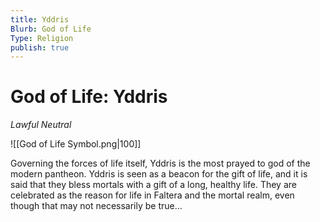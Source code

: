 ```yaml
---
title: Yddris
Blurb: God of Life
Type: Religion
publish: true
---
```


# God of Life: Yddris

_Lawful Neutral_

![[God of Life Symbol.png|100]]

Governing the forces of life itself, Yddris is the most prayed to god of the modern pantheon. Yddris is seen as a beacon for the gift of life, and it is said that they bless mortals with a gift of a long, healthy life. They are celebrated as the reason for life in Faltera and the mortal realm, even though that may not necessarily be true…
